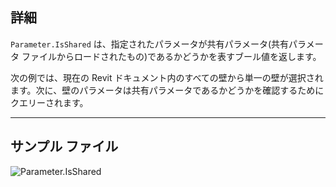 ## 詳細
`Parameter.IsShared` は、指定されたパラメータが共有パラメータ(共有パラメータ ファイルからロードされたもの)であるかどうかを表すブール値を返します。

次の例では、現在の Revit ドキュメント内のすべての壁から単一の壁が選択されます。次に、壁のパラメータは共有パラメータであるかどうかを確認するためにクエリーされます。
___
## サンプル ファイル

![Parameter.IsShared](./Revit.Elements.Parameter.IsShared_img.jpg)
